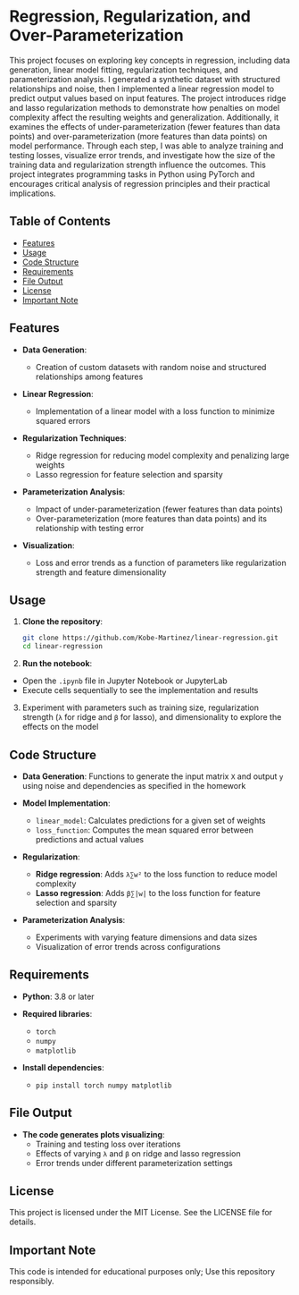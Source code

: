 # Regression, Regularization, and Over-Parameterization

This project focuses on exploring key concepts in regression, including data generation, linear model fitting, regularization techniques, and parameterization analysis. I generated a synthetic dataset with structured relationships and noise, then I implemented a linear regression model to predict output values based on input features. The project introduces ridge and lasso regularization methods to demonstrate how penalties on model complexity affect the resulting weights and generalization. Additionally, it examines the effects of under-parameterization (fewer features than data points) and over-parameterization (more features than data points) on model performance. Through each step, I was able to analyze training and testing losses, visualize error trends, and investigate how the size of the training data and regularization strength influence the outcomes. This project integrates programming tasks in Python using PyTorch and encourages critical analysis of regression principles and their practical implications.


## Table of Contents
- [Features](#features)
- [Usage](#usage)
- [Code Structure](#code-structure)
- [Requirements](#requirements)
- [File Output](#file-output)
- [License](#license)
- [Important Note](#important-note)


## Features
- **Data Generation**: 
  - Creation of custom datasets with random noise and structured relationships among features
    
- **Linear Regression**: 
  - Implementation of a linear model with a loss function to minimize squared errors
    
- **Regularization Techniques**:
  - Ridge regression for reducing model complexity and penalizing large weights
  - Lasso regression for feature selection and sparsity

- **Parameterization Analysis**:
  - Impact of under-parameterization (fewer features than data points)
  - Over-parameterization (more features than data points) and its relationship with testing error

- **Visualization**: 
    - Loss and error trends as a function of parameters like regularization strength and feature dimensionality
  

## Usage
1. **Clone the repository**:
   ```bash
   git clone https://github.com/Kobe-Martinez/linear-regression.git
   cd linear-regression

2. **Run the notebook**:
  - Open the `.ipynb` file in Jupyter Notebook or JupyterLab
  - Execute cells sequentially to see the implementation and results

3. Experiment with parameters such as training size, regularization strength (`λ` for ridge and `β` for lasso), and dimensionality to explore the effects on the model


## Code Structure

- **Data Generation**: Functions to generate the input matrix `X` and output `y` using noise and dependencies as specified in the homework

- **Model Implementation**:
  - `linear_model`: Calculates predictions for a given set of weights
  - `loss_function`: Computes the mean squared error between predictions and actual values

- **Regularization**:
  - **Ridge regression**: Adds `λ∑w²` to the loss function to reduce model complexity
  - **Lasso regression**: Adds `β∑|w|` to the loss function for feature selection and sparsity

- **Parameterization Analysis**:
  - Experiments with varying feature dimensions and data sizes
  - Visualization of error trends across configurations


## Requirements

- **Python**: 3.8 or later

- **Required libraries**:
  - `torch`
  - `numpy`
  - `matplotlib`

- **Install dependencies**:
  - `pip install torch numpy matplotlib`
 

## File Output

- **The code generates plots visualizing**:
  - Training and testing loss over iterations
  - Effects of varying `λ` and `β` on ridge and lasso regression
  - Error trends under different parameterization settings
 

## License

This project is licensed under the MIT License. See the LICENSE file for details.


## Important Note

This code is intended for educational purposes only; Use this repository responsibly.
